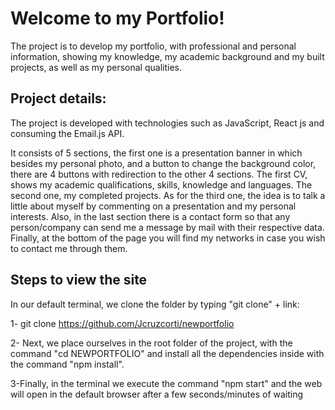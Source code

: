 # Welcome to my Portfolio!

The project is to develop my portfolio, with professional and personal information, showing my knowledge, my academic background and my built projects, as well as my personal qualities.


## Project details:
The project is developed with technologies such as JavaScript, React js and consuming the Email.js API. 

It consists of 5 sections, the first one is a presentation banner in which besides my personal photo, and a button to change the background color, there are 4 buttons with redirection to the other 4 sections. The first CV, shows my academic qualifications, skills, knowledge and languages. The second one, my completed projects. As for the third one, the idea is to talk a little about myself by commenting on a presentation and my personal interests. Also, in the last section there is a contact form so that any person/company can send me a message by mail with their respective data. Finally, at the bottom of the page you will find my networks in case you wish to contact me through them.



## Steps to view the site


In our default terminal, we clone the folder by typing "git clone" + link:

1- git clone https://github.com/Jcruzcorti/newportfolio

2- Next, we place ourselves in the root folder of the project, with the command "cd NEWPORTFOLIO" and install all the dependencies inside with the command "npm install".

3-Finally, in the terminal we execute the command "npm start" and the web will open in the default browser after a few seconds/minutes of waiting